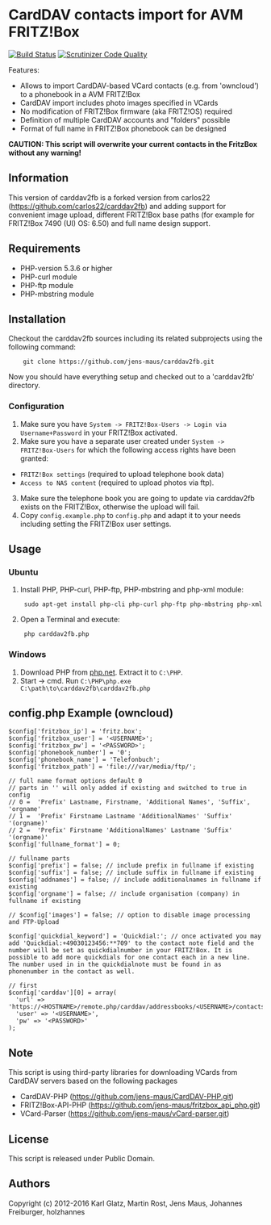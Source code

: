 # CardDAV contacts import for AVM FRITZ!Box

[![Build Status](https://scrutinizer-ci.com/g/jens-maus/carddav2fb/badges/build.png?b=master)](https://scrutinizer-ci.com/g/jens-maus/carddav2fb/build-status/master) [![Scrutinizer Code Quality](https://scrutinizer-ci.com/g/jens-maus/carddav2fb/badges/quality-score.png?b=master)](https://scrutinizer-ci.com/g/jens-maus/carddav2fb/?branch=master)

Features:

* Allows to import CardDAV-based VCard contacts (e.g. from 'owncloud') to a phonebook in a AVM FRITZ!Box
* CardDAV import includes photo images specified in VCards
* No modification of FRITZ!Box firmware (aka FRITZ!OS) required
* Definition of multiple CardDAV accounts and "folders" possible
* Format of full name in FRITZ!Box phonebook can be designed

**CAUTION: This script will overwrite your current contacts in the FritzBox without any warning!**

## Information

This version of carddav2fb is a forked version from carlos22 (https://github.com/carlos22/carddav2fb) and adding support for convenient image upload, different FRITZ!Box base paths (for example for FRITZ!Box 7490 (UI) OS: 6.50) and full name design support. 

## Requirements

* PHP-version 5.3.6 or higher
* PHP-curl module
* PHP-ftp module
* PHP-mbstring module

## Installation

 Checkout the carddav2fb sources including its related subprojects using the following command:

		git clone https://github.com/jens-maus/carddav2fb.git

Now you should have everything setup and checked out to a 'carddav2fb' directory.

### Configuration
1. Make sure you have `System -> FRITZ!Box-Users -> Login via Username+Password` in your FRITZ!Box activated.
2. Make sure you have a separate user created under `System -> FRITZ!Box-Users` for which the following access rights have been granted: 
  * `FRITZ!Box settings` (required to upload telephone book data)
  * `Access to NAS content` (required to upload photos via ftp).
3. Make sure the telephone book you are going to update via carddav2fb exists on the FRITZ!Box, otherwise the upload will fail.
4. Copy `config.example.php` to `config.php` and adapt it to your needs including setting the FRITZ!Box user settings.

## Usage

### Ubuntu

1. Install PHP, PHP-curl, PHP-ftp, PHP-mbstring and php-xml module:

		sudo apt-get install php-cli php-curl php-ftp php-mbstring php-xml

2. Open a Terminal and execute:

		php carddav2fb.php

### Windows

1. Download PHP from [php.net](http://windows.php.net/download/). Extract it to `C:\PHP`.
2. Start -> cmd. Run `C:\PHP\php.exe C:\path\to\carddav2fb\carddav2fb.php`

## config.php Example (owncloud)

	$config['fritzbox_ip'] = 'fritz.box';
	$config['fritzbox_user'] = '<USERNAME>';
	$config['fritzbox_pw'] = '<PASSWORD>';
	$config['phonebook_number'] = '0';
	$config['phonebook_name'] = 'Telefonbuch';
	$config['fritzbox_path'] = 'file:///var/media/ftp/';

	// full name format options default 0
	// parts in '' will only added if existing and switched to true in config
	// 0 =  'Prefix' Lastname, Firstname, 'Additional Names', 'Suffix', 'orgname'
	// 1 =  'Prefix' Firstname Lastname 'AdditionalNames' 'Suffix' '(orgname)'
	// 2 =  'Prefix' Firstname 'AdditionalNames' Lastname 'Suffix' '(orgname)'
	$config['fullname_format'] = 0;

	// fullname parts
	$config['prefix'] = false; // include prefix in fullname if existing
	$config['suffix'] = false; // include suffix in fullname if existing
	$config['addnames'] = false; // include additionalnames in fullname if existing
	$config['orgname'] = false; // include organisation (company) in fullname if existing
	
	// $config['images'] = false; // option to disable image processing and FTP-Upload
	
	$config['quickdial_keyword'] = 'Quickdial:'; // once activated you may add 'Quickdial:+49030123456:**709' to the contact note field and the number will be set as quickdialnumber in your FRITZ!Box. It is possible to add more quickdials for one contact each in a new line. The number used in in the quickdialnote must be found in as phonenumber in the contact as well.

	// first
	$config['carddav'][0] = array(
	  'url' => 'https://<HOSTNAME>/remote.php/carddav/addressbooks/<USERNAME>/contacts',
	  'user' => '<USERNAME>',
	  'pw' => '<PASSWORD>'
	);

## Note
This script is using third-party libraries for downloading VCards from CardDAV servers based on the following packages
* CardDAV-PHP (https://github.com/jens-maus/CardDAV-PHP.git)
* FRITZ!Box-API-PHP (https://github.com/jens-maus/fritzbox_api_php.git)
* VCard-Parser (https://github.com/jens-maus/vCard-parser.git)

## License
This script is released under Public Domain.

## Authors
Copyright (c) 2012-2016 Karl Glatz, Martin Rost, Jens Maus, Johannes Freiburger, holzhannes
